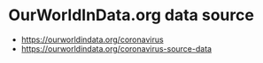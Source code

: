 # OurWorldInData.org data source

* <https://ourworldindata.org/coronavirus>
* <https://ourworldindata.org/coronavirus-source-data>


